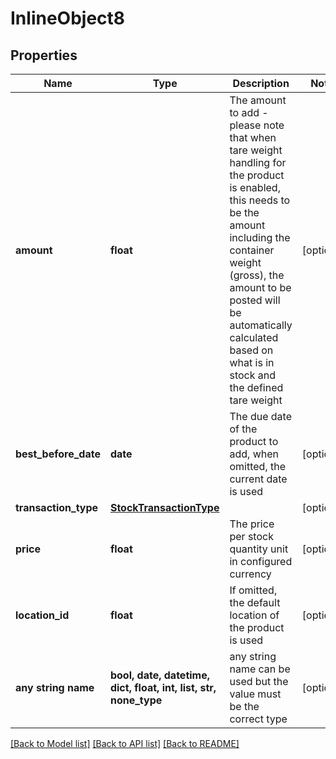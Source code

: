 # InlineObject8


## Properties
Name | Type | Description | Notes
------------ | ------------- | ------------- | -------------
**amount** | **float** | The amount to add - please note that when tare weight handling for the product is enabled, this needs to be the amount including the container weight (gross), the amount to be posted will be automatically calculated based on what is in stock and the defined tare weight | [optional] 
**best_before_date** | **date** | The due date of the product to add, when omitted, the current date is used | [optional] 
**transaction_type** | [**StockTransactionType**](StockTransactionType.md) |  | [optional] 
**price** | **float** | The price per stock quantity unit in configured currency | [optional] 
**location_id** | **float** | If omitted, the default location of the product is used | [optional] 
**any string name** | **bool, date, datetime, dict, float, int, list, str, none_type** | any string name can be used but the value must be the correct type | [optional]

[[Back to Model list]](../README.md#documentation-for-models) [[Back to API list]](../README.md#documentation-for-api-endpoints) [[Back to README]](../README.md)


